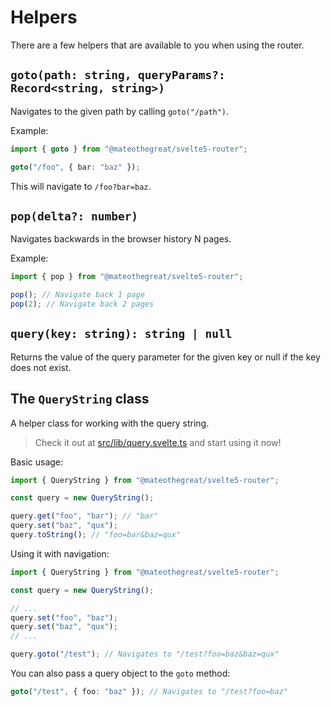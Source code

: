 # Helpers

There are a few helpers that are available to you when using the router.

## `goto(path: string, queryParams?: Record<string, string>)`

Navigates to the given path by calling `goto("/path")`.

Example:

```ts
import { goto } from "@mateothegreat/svelte5-router";

goto("/foo", { bar: "baz" });
```

This will navigate to `/foo?bar=baz`.

## `pop(delta?: number)`

Navigates backwards in the browser history N pages.

Example:

```ts
import { pop } from "@mateothegreat/svelte5-router";

pop(); // Navigate back 1 page
pop(2); // Navigate back 2 pages
```

## `query(key: string): string | null`

Returns the value of the query parameter for the given key or null if the key does not exist.

## The `QueryString` class

A helper class for working with the query string.

> Check it out at [src/lib/query.svelte.ts](../src/lib/query.svelte.ts) and start using it now!

Basic usage:

```ts
import { QueryString } from "@mateothegreat/svelte5-router";

const query = new QueryString();

query.get("foo", "bar"); // "bar"
query.set("baz", "qux");
query.toString(); // "foo=bar&baz=qux"
```

Using it with navigation:

```ts
import { QueryString } from "@mateothegreat/svelte5-router";

const query = new QueryString();

// ...
query.set("foo", "baz");
query.set("baz", "qux");
// ...

query.goto("/test"); // Navigates to "/test?foo=baz&baz=qux"
```

You can also pass a query object to the `goto` method:

```ts
goto("/test", { foo: "baz" }); // Navigates to "/test?foo=baz"
```
